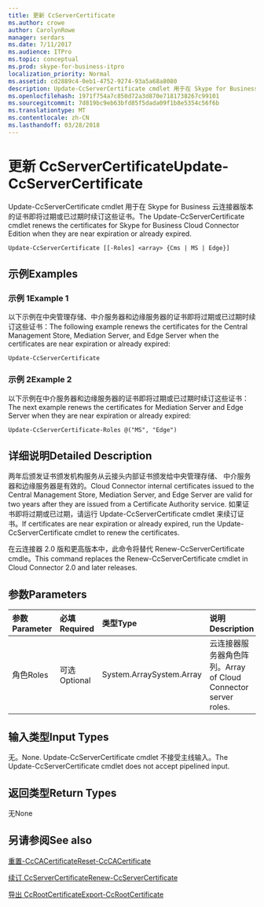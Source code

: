 ```yaml
---
title: 更新 CcServerCertificate
ms.author: crowe
author: CarolynRowe
manager: serdars
ms.date: 7/11/2017
ms.audience: ITPro
ms.topic: conceptual
ms.prod: skype-for-business-itpro
localization_priority: Normal
ms.assetid: cd2889c4-0eb1-4752-9274-93a5a68a8080
description: Update-CcServerCertificate cmdlet 用于在 Skype for Business 云连接器版本的证书即将过期或已过期时续订这些证书。
ms.openlocfilehash: 1971f754a7c850d72a3d870e7181738267c99101
ms.sourcegitcommit: 7d819bc9eb63bfd85f5dada09f1b8e5354c56f6b
ms.translationtype: MT
ms.contentlocale: zh-CN
ms.lasthandoff: 03/28/2018
---
```

# <a name="update-ccservercertificate"></a><span data-ttu-id="5ee9b-103">更新 CcServerCertificate</span><span class="sxs-lookup"><span data-stu-id="5ee9b-103">Update-CcServerCertificate</span></span>
 
<span data-ttu-id="5ee9b-104">Update-CcServerCertificate cmdlet 用于在 Skype for Business 云连接器版本的证书即将过期或已过期时续订这些证书。</span><span class="sxs-lookup"><span data-stu-id="5ee9b-104">The Update-CcServerCertificate cmdlet renews the certificates for Skype for Business Cloud Connector Edition when they are near expiration or already expired.</span></span> 
  
```
Update-CcServerCertificate [[-Roles] <array> {Cms | MS | Edge}]
```

## <a name="examples"></a><span data-ttu-id="5ee9b-105">示例</span><span class="sxs-lookup"><span data-stu-id="5ee9b-105">Examples</span></span>
<span data-ttu-id="5ee9b-106"><a name="Examples"> </a></span><span class="sxs-lookup"><span data-stu-id="5ee9b-106"></span></span>

### <a name="example-1"></a><span data-ttu-id="5ee9b-107">示例 1</span><span class="sxs-lookup"><span data-stu-id="5ee9b-107">Example 1</span></span>

<span data-ttu-id="5ee9b-108">以下示例在中央管理存储、中介服务器和边缘服务器的证书即将过期或已过期时续订这些证书：</span><span class="sxs-lookup"><span data-stu-id="5ee9b-108">The following example renews the certificates for the Central Management Store, Mediation Server, and Edge Server when the certificates are near expiration or already expired:</span></span>
  
```
Update-CcServerCertificate
```

### <a name="example-2"></a><span data-ttu-id="5ee9b-109">示例 2</span><span class="sxs-lookup"><span data-stu-id="5ee9b-109">Example 2</span></span>

<span data-ttu-id="5ee9b-110">以下示例在中介服务器和边缘服务器的证书即将过期或已过期时续订这些证书：</span><span class="sxs-lookup"><span data-stu-id="5ee9b-110">The next example renews the certificates for Mediation Server and Edge Server when they are near expiration or already expired:</span></span>
  
```
Update-CcServerCertificate-Roles @("MS", "Edge")
```

## <a name="detailed-description"></a><span data-ttu-id="5ee9b-111">详细说明</span><span class="sxs-lookup"><span data-stu-id="5ee9b-111">Detailed Description</span></span>
<span data-ttu-id="5ee9b-112"><a name="DetailedDescription"> </a></span><span class="sxs-lookup"><span data-stu-id="5ee9b-112"></span></span>

<span data-ttu-id="5ee9b-113">两年后颁发证书颁发机构服务从云接头内部证书颁发给中央管理存储、 中介服务器和边缘服务器是有效的。</span><span class="sxs-lookup"><span data-stu-id="5ee9b-113">Cloud Connector internal certificates issued to the Central Management Store, Mediation Server, and Edge Server are valid for two years after they are issued from a Certificate Authority service.</span></span> <span data-ttu-id="5ee9b-114">如果证书即将过期或已过期，请运行 Update-CcServerCertificate cmdlet 来续订证书。</span><span class="sxs-lookup"><span data-stu-id="5ee9b-114">If certificates are near expiration or already expired, run the Update-CcServerCertificate cmdlet to renew the certificates.</span></span> 
  
<span data-ttu-id="5ee9b-115">在云连接器 2.0 版和更高版本中，此命令将替代 Renew-CcServerCertificate cmdle。</span><span class="sxs-lookup"><span data-stu-id="5ee9b-115">This command replaces the Renew-CcServerCertificate cmdlet in Cloud Connector 2.0 and later releases.</span></span>
  
## <a name="parameters"></a><span data-ttu-id="5ee9b-116">参数</span><span class="sxs-lookup"><span data-stu-id="5ee9b-116">Parameters</span></span>
<span data-ttu-id="5ee9b-117"><a name="DetailedDescription"> </a></span><span class="sxs-lookup"><span data-stu-id="5ee9b-117"></span></span>

|<span data-ttu-id="5ee9b-118">**参数**</span><span class="sxs-lookup"><span data-stu-id="5ee9b-118">**Parameter**</span></span>|<span data-ttu-id="5ee9b-119">**必填**</span><span class="sxs-lookup"><span data-stu-id="5ee9b-119">**Required**</span></span>|<span data-ttu-id="5ee9b-120">**类型**</span><span class="sxs-lookup"><span data-stu-id="5ee9b-120">**Type**</span></span>|<span data-ttu-id="5ee9b-121">**说明**</span><span class="sxs-lookup"><span data-stu-id="5ee9b-121">**Description**</span></span>|
|:-----|:-----|:-----|:-----|
|<span data-ttu-id="5ee9b-122">角色</span><span class="sxs-lookup"><span data-stu-id="5ee9b-122">Roles</span></span>  <br/> |<span data-ttu-id="5ee9b-123">可选</span><span class="sxs-lookup"><span data-stu-id="5ee9b-123">Optional</span></span>  <br/> |<span data-ttu-id="5ee9b-124">System.Array</span><span class="sxs-lookup"><span data-stu-id="5ee9b-124">System.Array</span></span>  <br/> | <span data-ttu-id="5ee9b-125">云连接器服务器角色阵列。</span><span class="sxs-lookup"><span data-stu-id="5ee9b-125">Array of Cloud Connector server roles.</span></span> <br/> |
   
## <a name="input-types"></a><span data-ttu-id="5ee9b-126">输入类型</span><span class="sxs-lookup"><span data-stu-id="5ee9b-126">Input Types</span></span>
<span data-ttu-id="5ee9b-127"><a name="InputTypes"> </a></span><span class="sxs-lookup"><span data-stu-id="5ee9b-127"></span></span>

<span data-ttu-id="5ee9b-128">无。</span><span class="sxs-lookup"><span data-stu-id="5ee9b-128">None.</span></span> <span data-ttu-id="5ee9b-129">Update-CcServerCertificate cmdlet 不接受主线输入。</span><span class="sxs-lookup"><span data-stu-id="5ee9b-129">The Update-CcServerCertificate cmdlet does not accept pipelined input.</span></span>
  
## <a name="return-types"></a><span data-ttu-id="5ee9b-130">返回类型</span><span class="sxs-lookup"><span data-stu-id="5ee9b-130">Return Types</span></span>
<span data-ttu-id="5ee9b-131"><a name="ReturnTypes"> </a></span><span class="sxs-lookup"><span data-stu-id="5ee9b-131"></span></span>

<span data-ttu-id="5ee9b-132">无</span><span class="sxs-lookup"><span data-stu-id="5ee9b-132">None</span></span>
  
## <a name="see-also"></a><span data-ttu-id="5ee9b-133">另请参阅</span><span class="sxs-lookup"><span data-stu-id="5ee9b-133">See also</span></span>
<span data-ttu-id="5ee9b-134"><a name="ReturnTypes"> </a></span><span class="sxs-lookup"><span data-stu-id="5ee9b-134"></span></span>

[<span data-ttu-id="5ee9b-135">重置-CcCACertificate</span><span class="sxs-lookup"><span data-stu-id="5ee9b-135">Reset-CcCACertificate</span></span>](reset-cccacertificate.md)
  
[<span data-ttu-id="5ee9b-136">续订 CcServerCertificate</span><span class="sxs-lookup"><span data-stu-id="5ee9b-136">Renew-CcServerCertificate</span></span>](renew-ccservercertificate.md)
  
[<span data-ttu-id="5ee9b-137">导出 CcRootCertificate</span><span class="sxs-lookup"><span data-stu-id="5ee9b-137">Export-CcRootCertificate</span></span>](export-ccrootcertificate.md)
  


